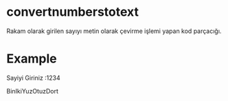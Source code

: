 # convertnumberstotext
Rakam olarak girilen sayıyı metin olarak çevirme işlemi yapan kod parçacığı.


# Example
Sayiyi Giriniz :1234

BinIkiYuzOtuzDort
